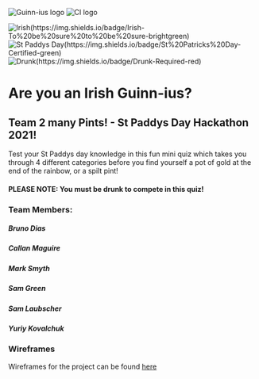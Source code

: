 ![Guinn-ius logo](https://samlaubscher.github.io/Team-2-Hackathon-St-Paddys-Festi-Quiz/assets/images/logoReadme.png)
![CI logo](https://codeinstitute.s3.amazonaws.com/fullstack/ci_logo_small.png)              

![Irish(https://img.shields.io/badge/Irish-To%20be%20sure%20to%20be%20sure-brightgreen)](https://img.shields.io/badge/Irish-To%20be%20sure%20to%20be%20sure-brightgreen) ![St Paddys Day(https://img.shields.io/badge/St%20Patricks%20Day-Certified-green)](https://img.shields.io/badge/St%20Patricks%20Day-Certified-green) ![Drunk(https://img.shields.io/badge/Drunk-Required-red)](https://img.shields.io/badge/Drunk-Required-red) 

# Are you an Irish Guinn-ius?

## Team 2 many Pints! - St Paddys Day Hackathon 2021! 

Test your St Paddys day knowledge in this fun mini quiz which takes you through 4 different categories before you find yourself a pot of gold at the end of the rainbow, or a spilt pint! 

#### PLEASE NOTE: You must be drunk to compete in this quiz! 

### Team Members:
##### Bruno Dias
##### Callan Maguire
##### Mark Smyth
##### Sam Green
##### Sam Laubscher
##### Yuriy Kovalchuk

### Wireframes

Wireframes for the project can be found [here](assets/wireframes/wireframes.pdf)